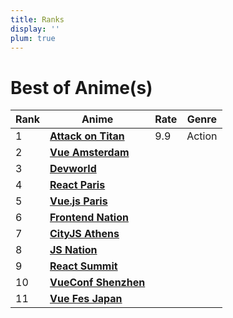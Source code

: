 ```yaml
---
title: Ranks
display: ''
plum: true
---
```


<SubNav />

<div pt-5 />

# Best of Anime(s)

<div slide-enter>

| Rank | Anime                                                                                                | Rate | Genre         |
| ---- | ---------------------------------------------------------------------------------------------------- | ---- | ------------- |
|  1   | [**Attack on Titan**](https://anilist.co/anime/16498/Attack-on-Titan/)                               | 9.9  |    Action     |
|  2   | [**Vue Amsterdam**](https://vuejs.amsterdam/)                                                        |      |               |
|  3   | [**Devworld**](https://devworldconference.com/)                                                      |      |               |
|  4   | [**React Paris**](https://react.paris/)                                                              |      |               |
|  5   | [**Vue.js Paris**](https://www.meetup.com/fr-FR/vuejs-paris/)                                        |      |               |
|  6   | [**Frontend Nation**](https://frontendnation.com/)                                                   |      |               |
|  7   | [**CityJS Athens**](https://greece.cityjsconf.org/)                                                  |      |               |
|  8   | [**JS Nation**](https://jsnation.com/)                                                               |      |               |
|  9   | [**React Summit**](https://reactsummit.com/)                                                         |      |               |
|  10  | [**VueConf Shenzhen**](https://vue.w3ctech.com/)                                                     |      |               |
|  11  | [**Vue Fes Japan**](https://vuefes.jp/)                                                              |      |               |


<ListTalks />
